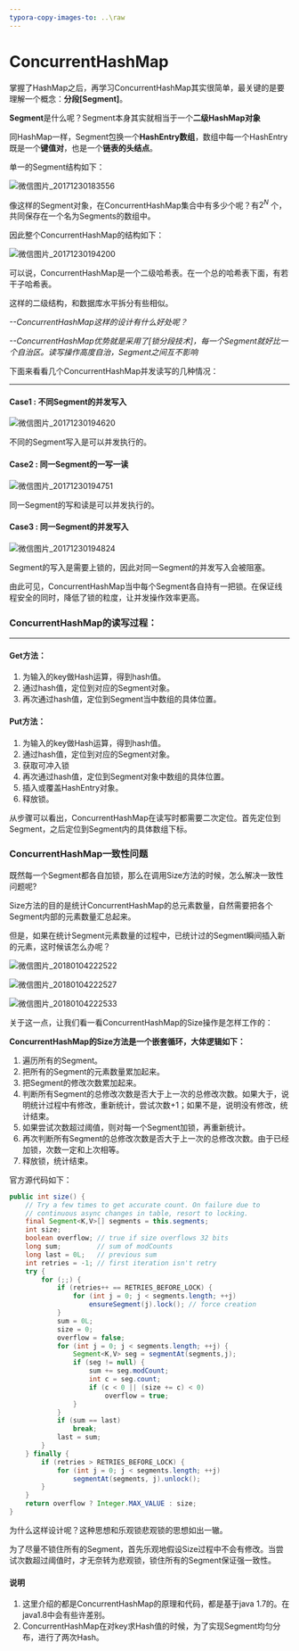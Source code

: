 ```yaml
---
typora-copy-images-to: ..\raw
---
```


# ConcurrentHashMap

掌握了HashMap之后，再学习ConcurrentHashMap其实很简单，最关键的是要理解一个概念：**分段[Segment]**。

**Segment**是什么呢？Segment本身其实就相当于一个**二级HashMap对象**

同HashMap一样，Segment包换一个**HashEntry数组**，数组中每一个HashEntry既是一个**键值对**，也是一个**链表的头结点**。

单一的Segment结构如下：

![微信图片_20171230183556](../raw/微信图片_20171230183556.jpg)

像这样的Segment对象，在ConcurrentHashMap集合中有多少个呢？有$2^N$ 个，共同保存在一个名为Segments的数组中。

因此整个ConcurrentHashMap的结构如下：

![微信图片_20171230194200](../raw/微信图片_20171230194200.jpg)

可以说，ConcurrentHashMap是一个二级哈希表。在一个总的哈希表下面，有若干子哈希表。

这样的二级结构，和数据库水平拆分有些相似。

*--ConcurrentHashMap这样的设计有什么好处呢？*

*--ConcurrentHashMap优势就是采用了[锁分段技术]，每一个Segment就好比一个自治区。读写操作高度自治，Segment之间互不影响*



下面来看看几个ConcurrentHashMap并发读写的几种情况：

***

#### Case1 : 不同Segment的并发写入

![微信图片_20171230194620](../raw/微信图片_20171230194620.jpg)

不同的Segment写入是可以并发执行的。

#### Case2 : 同一Segment的一写一读

![微信图片_20171230194751](../raw/微信图片_20171230194751.jpg)

同一Segment的写和读是可以并发执行的。

#### Case3 : 同一Segment的并发写入

![微信图片_20171230194824](../raw/微信图片_20171230194824.jpg)

Segment的写入是需要上锁的，因此对同一Segment的并发写入会被阻塞。

由此可见，ConcurrentHashMap当中每个Segment各自持有一把锁。在保证线程安全的同时，降低了锁的粒度，让并发操作效率更高。



### ConcurrentHashMap的读写过程：

***

#### Get方法：

1. 为输入的key做Hash运算，得到hash值。
2. 通过hash值，定位到对应的Segment对象。
3. 再次通过hash值，定位到Segment当中数组的具体位置。



#### Put方法：

1. 为输入的key做Hash运算，得到hash值。
2. 通过hash值，定位到对应的Segment对象。
3. 获取可冲入锁
4. 再次通过hash值，定位到Segment对象中数组的具体位置。
5. 插入或覆盖HashEntry对象。
6. 释放锁。


从步骤可以看出，ConcurrentHashMap在读写时都需要二次定位。首先定位到Segment，之后定位到Segment内的具体数组下标。



### ConcurrentHashMap一致性问题

既然每一个Segment都各自加锁，那么在调用Size方法的时候，怎么解决一致性问题呢?

Size方法的目的是统计ConcurrentHashMap的总元素数量，自然需要把各个Segment内部的元素数量汇总起来。

但是，如果在统计Segment元素数量的过程中，已统计过的Segment瞬间插入新的元素，这时候该怎么办呢？

![微信图片_20180104222522](../raw/微信图片_20180104222522.jpg)

![微信图片_20180104222527](../raw/微信图片_20180104222527.jpg)

![微信图片_20180104222533](../raw/微信图片_20180104222533.jpg)

关于这一点，让我们看一看ConcurrentHashMap的Size操作是怎样工作的：

**ConcurrentHashMap的Size方法是一个嵌套循环，大体逻辑如下：**

1. 遍历所有的Segment。
2. 把所有的Segment的元素数量累加起来。
3. 把Segment的修改次数累加起来。
4. 判断所有Segment的总修改次数是否大于上一次的总修改次数。如果大于，说明统计过程中有修改，重新统计，尝试次数+1；如果不是，说明没有修改，统计结束。
5. 如果尝试次数超过阈值，则对每一个Segment加锁，再重新统计。
6. 再次判断所有Segment的总修改次数是否大于上一次的总修改次数。由于已经加锁，次数一定和上次相等。
7. 释放锁，统计结束。



官方源代码如下：

```java
public int size() {
	// Try a few times to get accurate count. On failure due to
	// continuous async changes in table, resort to locking.
	final Segment<K,V>[] segments = this.segments;
    int size;
    boolean overflow; // true if size overflows 32 bits
    long sum;         // sum of modCounts
    long last = 0L;   // previous sum
    int retries = -1; // first iteration isn't retry
    try {
        for (;;) {
            if (retries++ == RETRIES_BEFORE_LOCK) {
                for (int j = 0; j < segments.length; ++j)
                    ensureSegment(j).lock(); // force creation
            }
            sum = 0L;
            size = 0;
            overflow = false;
            for (int j = 0; j < segments.length; ++j) {
                Segment<K,V> seg = segmentAt(segments,j);
                if (seg != null) {
                    sum += seg.modCount;
                    int c = seg.count;
                    if (c < 0 || (size += c) < 0)
                        overflow = true;
                }
            }
            if (sum == last)
                break;
            last = sum;
        }
    } finally {
        if (retries > RETRIES_BEFORE_LOCK) {
            for (int j = 0; j < segments.length; ++j)
                segmentAt(segments, j).unlock();
        }
    }
    return overflow ? Integer.MAX_VALUE : size;
}
```

为什么这样设计呢？这种思想和乐观锁悲观锁的思想如出一辙。

为了尽量不锁住所有的Segment，首先乐观地假设Size过程中不会有修改。当尝试次数超过阈值时，才无奈转为悲观锁，锁住所有的Segment保证强一致性。



#### 说明

1. 这里介绍的都是ConcurrentHashMap的原理和代码，都是基于java 1.7的。在java1.8中会有些许差别。
2. ConcurrentHashMap在对key求Hash值的时候，为了实现Segment均匀分布，进行了两次Hash。